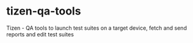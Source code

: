 tizen-qa-tools
==============

Tizen - QA tools to launch test suites on a target device, fetch and send reports and edit test suites
